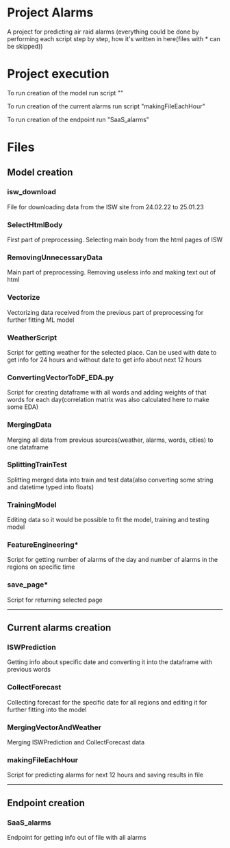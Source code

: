 # Project Alarms
A project for predicting air raid alarms
(everything could be done by performing each script step by step, how it's written in here(files with * can be skipped))

# Project execution

To run creation of the model run script ""

To run creation of the current alarms run script "makingFileEachHour"

To run creation of the endpoint run "SaaS_alarms"

# Files

## Model creation

### isw_download

File for downloading data from the ISW site from 24.02.22 to 25.01.23

### SelectHtmlBody

First part of preprocessing. Selecting main body from the html pages of ISW

### RemovingUnnecessaryData

Main part of preprocessing. Removing useless info and making text out of html

### Vectorize

Vectorizing data received from the previous part of preprocessing for further fitting ML model 

### WeatherScript

Script for getting weather for the selected place. Can be used with date to get info for 24 hours and without date to get info about next 12 hours

### ConvertingVectorToDF_EDA.py

Script for creating dataframe with all words and adding weights of that words for each day(correlation matrix was also calculated here to make some EDA)

### MergingData

Merging all data from previous sources(weather, alarms, words, cities) to one dataframe

### SplittingTrainTest

Splitting merged data into train and test data(also converting some string and datetime typed into floats)

### TrainingModel

Editing data so it would be possible to fit the model, training and testing model

### FeatureEngineering*

Script for getting number of alarms of the day and number of alarms in the regions on specific time

### save_page*

Script for returning selected page

---

## Current alarms creation

### ISWPrediction

Getting info about specific date and converting it into the dataframe with previous words

### CollectForecast

Collecting forecast for the specific date for all regions and editing it for further fitting into the model

### MergingVectorAndWeather

Merging ISWPrediction and CollectForecast data

### makingFileEachHour

Script for predicting alarms for next 12 hours and saving results in file 

---

## Endpoint creation

### SaaS_alarms

Endpoint for getting info out of file with all alarms

